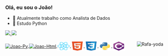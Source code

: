### Olá, eu sou o João!


- 🔭 Atualmente trabalho como Analista de Dados
- 🌱 Estudo Python

<div>
  <a href="https://github.com/joaovictormachado"</a>
  <img height="180em" src="https://github-readme-stats.vercel.app/api?username=joaovictormachado&show_icons=true&theme=dracula&include_all_commits=true&count_private=true"/>
  <img height="180em" src="https://github-readme-stats.vercel.app/api/top-langs/?username=joaovictormachado&layout=compact&langs+count=16&theme=dracula"/>

</div>

<div style="display: inline_block"><br>
  <img align="center" alt="Joao-Py" src="https://img.shields.io/badge/Python-14354C?style=for-the-badge&logo=python&logoColor=white">
  <img align="center" alt="Joao-Html" src="https://img.shields.io/badge/HTML5-E34F26?style=for-the-badge&logo=html5&logoColor=white">
  <img align="center" alt="Rafa-React" height="30" width="40" src="https://raw.githubusercontent.com/devicons/devicon/master/icons/react/react-original.svg">
  <img align="center" alt="Rafa-HTML" height="30" width="40" src="https://raw.githubusercontent.com/devicons/devicon/master/icons/html5/html5-original.svg">
  <img align="center" alt="Rafa-CSS" height="30" width="40" src="https://raw.githubusercontent.com/devicons/devicon/master/icons/css3/css3-original.svg">
  <img align="center" alt="Rafa-Python" height="30" width="40" src="https://raw.githubusercontent.com/devicons/devicon/master/icons/python/python-original.svg">
  <img align="center" alt="Rafa-Csharp" height="30" width="40" src="https://raw.githubusercontent.com/devicons/devicon/master/icons/csharp/csharp-original.svg">
  <img align="right" alt="Rafa-yoda" src="https://cdn.discordapp.com/attachments/795358919417397249/825430589581688872/hi.gif">
</div>
